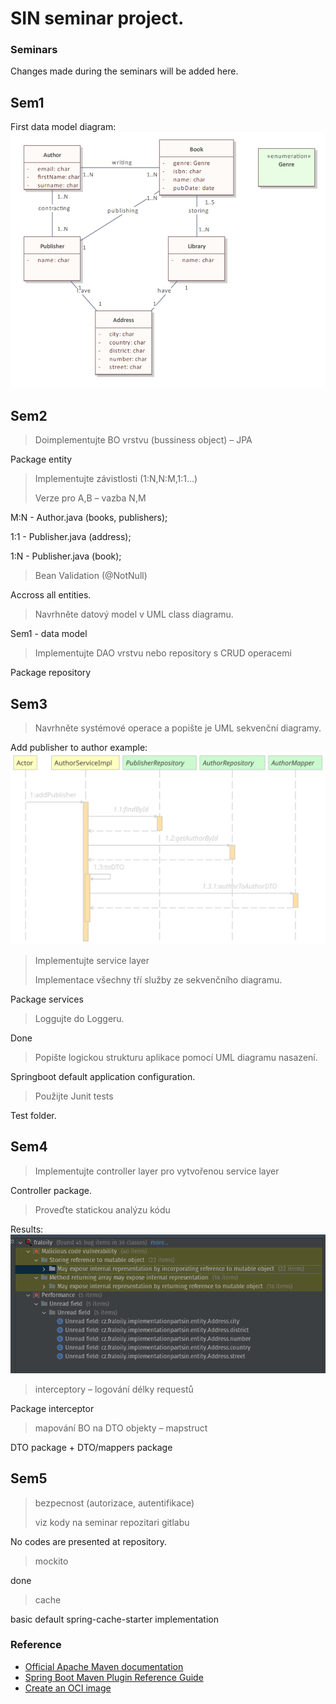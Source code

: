 # SIN seminar project.

### Seminars
Changes made during the seminars will be added here.

## Sem1
First data model diagram:
![data model](/src/main/resources/firstDiagram.png)

## Sem2

> Doimplementujte BO vrstvu (bussiness object) – JPA

Package entity

> Implementujte závistlosti (1:N,N:M,1:1...) 
> 
> Verze pro A,B – vazba N,M 

M:N - Author.java (books, publishers);

1:1 - Publisher.java (address);

1:N - Publisher.java (book);

> Bean Validation (@NotNull)

Accross all entities.

> Navrhněte datový model v UML class diagramu.

Sem1 - data model

> Implementujte DAO vrstvu nebo repository s CRUD operacemi

Package repository 

## Sem3

> Navrhněte systémové operace a popište je UML sekvenční diagramy.

Add publisher to author example:
![data model](/src/main/resources/seq1.svg)

> Implementujte service layer
> 
> Implementace všechny tří služby ze sekvenčního diagramu.

Package services

> Loggujte do Loggeru.

Done

> Popište logickou strukturu aplikace pomocí UML diagramu nasazení.

Springboot default application configuration.

> Použijte Junit tests

Test folder.

## Sem4

> Implementujte controller layer pro vytvořenou service layer

Controller package.

> Proveďte statickou analýzu kódu

Results:
![Result](/src/main/resources/analysis.png)

> interceptory – logování délky requestů

Package interceptor

> mapování BO na DTO objekty – mapstruct

DTO package + DTO/mappers package

## Sem5
> bezpecnost (autorizace, autentifikace)
> 
> viz kody na seminar repozitari gitlabu

No codes are presented at repository.

> mockito

done

> cache

basic default spring-cache-starter implementation














### Reference
* [Official Apache Maven documentation](https://maven.apache.org/guides/index.html)
* [Spring Boot Maven Plugin Reference Guide](https://docs.spring.io/spring-boot/docs/2.7.4/maven-plugin/reference/html/)
* [Create an OCI image](https://docs.spring.io/spring-boot/docs/2.7.4/maven-plugin/reference/html/#build-image)

